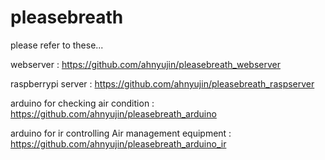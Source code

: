 # pleasebreath
please refer to these...

webserver : https://github.com/ahnyujin/pleasebreath_webserver

raspberrypi server : https://github.com/ahnyujin/pleasebreath_raspserver

arduino for checking air condition : https://github.com/ahnyujin/pleasebreath_arduino

arduino for ir controlling Air management equipment : https://github.com/ahnyujin/pleasebreath_arduino_ir

